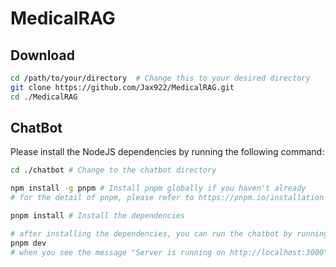 # MedicalRAG

## Download
```bash
cd /path/to/your/directory  # Change this to your desired directory
git clone https://github.com/Jax922/MedicalRAG.git
cd ./MedicalRAG
```

## ChatBot

Please install the NodeJS dependencies by running the following command:

```bash
cd ./chatbot # Change to the chatbot directory

npm install -g pnpm # Install pnpm globally if you haven't already
# for the detail of pnpm, please refer to https://pnpm.io/installation

pnpm install # Install the dependencies

# after installing the dependencies, you can run the chatbot by running the following command
pnpm dev
# when you see the message "Server is running on http://localhost:3000", you can open your browser and go to http://localhost:3000

```